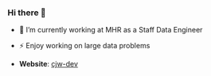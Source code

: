 ### Hi there 👋

- 🔭 I’m currently working at MHR as a Staff Data Engineer
- ⚡ Enjoy working on large data problems

- **Website**: [cjw-dev](https://cjw-dev.com)

<!--
**CallumWalterWhite/CallumWalterWhite** is a ✨ _special_ ✨ repository because its `README.md` (this file) appears on your GitHub profile.

Here are some ideas to get you started:

- 🔭 I’m currently working on ...
- 🌱 I’m currently learning ...
- 👯 I’m looking to collaborate on ...
- 🤔 I’m looking for help with ...
- 💬 Ask me about ...
- 📫 How to reach me: ...
- 😄 Pronouns: ...
- ⚡ Fun fact: ...
-->
